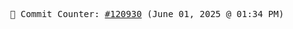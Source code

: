 <p align="center">
    <samp>
        📮 Commit Counter: <a href="https://github.com/Javascript-void0/Javascript-void0/commits/main">#120930</a> (June 01, 2025 @ 01:34 PM)
    </samp>
</p>